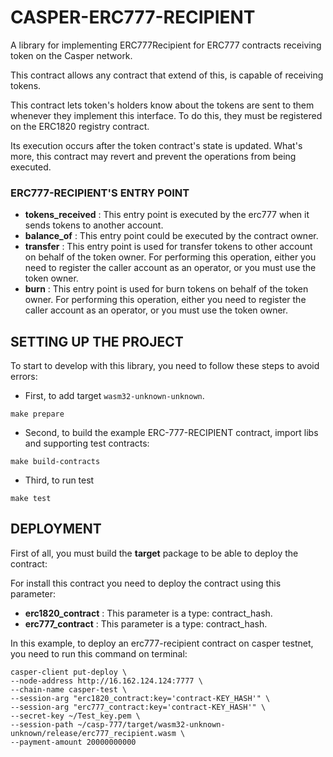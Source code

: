 # CASPER-ERC777-RECIPIENT

A library for implementing ERC777Recipient for ERC777 contracts receiving token on the Casper network.

This contract allows any contract that extend of this, is capable of receiving tokens. 

This contract lets token's holders know about the tokens are sent to them whenever
they implement this interface. To do this, they must be registered on the ERC1820 registry contract.

Its execution occurs after the token contract's state is updated.
What's more, this contract may revert and prevent the operations from being executed.

### ERC777-RECIPIENT'S ENTRY POINT

- **tokens_received** : This entry point is executed by the erc777 when it sends tokens to another account.
- **balance_of** : This entry point could be executed by the contract owner.
- **transfer** : This entry point is used for transfer tokens to other account on behalf of the token owner.
For performing this operation, either you need to register the caller account as an operator, or you must use the token owner.
- **burn** : This entry point is used for burn tokens on behalf of the token owner.
For performing this operation, either you need to register the caller account as an operator, or you must use the token owner.

## SETTING UP THE PROJECT
To start to develop with this library, you need to follow these steps to avoid errors:

- First, to add target `wasm32-unknown-unknown`.

```
make prepare
```

- Second, to build the example ERC-777-RECIPIENT contract, import libs and supporting test contracts:

```
make build-contracts
```

- Third, to run test
```
make test
```


## DEPLOYMENT
First of all, you must build the **target** package to be able to deploy the contract:

For install this contract you need to deploy the contract using this parameter:
- **erc1820_contract** : This parameter is a type: contract_hash.
- **erc777_contract** : This parameter is a type: contract_hash.

In this example, to deploy an erc777-recipient contract on casper testnet, you need to run this command on terminal:

```
casper-client put-deploy \
--node-address http://16.162.124.124:7777 \
--chain-name casper-test \
--session-arg "erc1820_contract:key='contract-KEY_HASH'" \
--session-arg "erc777_contract:key='contract-KEY_HASH'" \
--secret-key ~/Test_key.pem \
--session-path ~/casp-777/target/wasm32-unknown-unknown/release/erc777_recipient.wasm \
--payment-amount 20000000000
```
